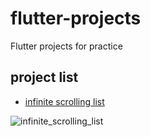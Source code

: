 # flutter-projects
Flutter projects for practice

## project list

* [infinite scrolling list](infinite_scrolling_list)

![infinite_scrolling_list](imgs/infinite_scrolling_list.png)
